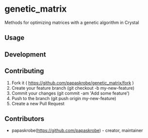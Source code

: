 # genetic_matrix

Methods for optimizing matrices with a genetic algorithm in Crystal

## Usage

## Development

## Contributing

1. Fork it ( https://github.com/papaskrobe/genetic_matrix/fork )
2. Create your feature branch (git checkout -b my-new-feature)
3. Commit your changes (git commit -am 'Add some feature')
4. Push to the branch (git push origin my-new-feature)
5. Create a new Pull Request

## Contributors

- papaskrobe(https://github.com/papaskrobe)  - creator, maintainer
